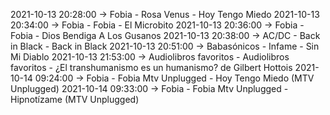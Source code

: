 2021-10-13 20:28:00 -> Fobia - Rosa Venus - Hoy Tengo Miedo
2021-10-13 20:34:00 -> Fobia - Fobia - El Microbito
2021-10-13 20:36:00 -> Fobia - Fobia - Dios Bendiga A Los Gusanos
2021-10-13 20:38:00 -> AC/DC - Back in Black - Back in Black
2021-10-13 20:51:00 -> Babasónicos - Infame - Sin Mi Diablo
2021-10-13 21:53:00 -> Audiolibros favoritos - Audiolibros favoritos - ¿El transhumanismo es un humanismo? de Gilbert Hottois
2021-10-14 09:24:00 -> Fobia - Fobia Mtv Unplugged - Hoy Tengo Miedo (MTV Unplugged)
2021-10-14 09:33:00 -> Fobia - Fobia Mtv Unplugged - Hipnotízame (MTV Unplugged)
